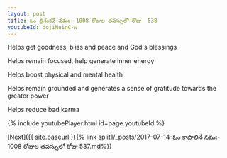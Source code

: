 ```yaml
---
layout: post
title: ఓం త్రిశంకవే నమః- 1008 రోజుల తపస్సులో రోజు  538
youtubeId: dojiNuinC-w
---
```

 
 
Helps get goodness, bliss and peace and God's blessings
 
Helps remain focused, help generate inner energy 
 
Helps boost physical and mental health 
 
Helps remain grounded and generates a sense of gratitude towards the greater power 
 
Helps reduce bad karma
 
 
 
 


{% include youtubePlayer.html id=page.youtubeId %}
 
[Next]({{ site.baseurl }}{% link  split1/_posts/2017-07-14-ఓం కాపాలినే నమః- 1008 రోజుల తపస్సులో రోజు  537.md%})
 
